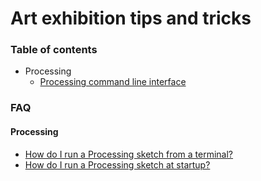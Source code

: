 # Art exhibition tips and tricks

### Table of contents
- Processing
  - [Processing command line interface](processing/processing-java.md)

### FAQ
#### Processing
- [How do I run a Processing sketch from a terminal?](processing/processing-java.md#basic-example)
- [How do I run a Processing sketch at startup?](processing/processing-java.md#run-a-sketch-at-startup-on-a-raspberry-pi)
